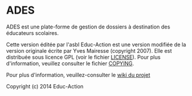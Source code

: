 # ADES

ADES est une plate-forme de gestion de dossiers à destination des éducateurs
scolaires.

Cette version éditée par l'asbl Educ-Action est une version modifiée de la
version originale écrite par Yves Mairesse (copyright 2007).
Elle est distribuée sous licence GPL (voir le fichier [LICENSE](LICENSE)).
Pour plus d'information, veuillez consulter le fichier [COPYING](COPYING).

Pour plus d'information, veuillez-consulter le [wiki du projet](https://github.com/tuan-tu-tran/ades/wiki)

Copyright (c) 2014 Educ-Action
